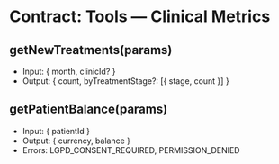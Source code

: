 # Contract: Tools — Clinical Metrics

## getNewTreatments(params)
- Input: { month, clinicId? }
- Output: { count, byTreatmentStage?: [{ stage, count }] }

## getPatientBalance(params)
- Input: { patientId }
- Output: { currency, balance }
- Errors: LGPD_CONSENT_REQUIRED, PERMISSION_DENIED
